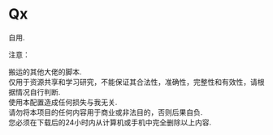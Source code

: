 # Qx
自用.  

注意：

搬运的其他大佬的脚本.  
仅用于资源共享和学习研究，不能保证其合法性，准确性，完整性和有效性，请根据情况自行判断.  
使用本配置造成任何损失与我无关.  
请勿将本项目的任何内容用于商业或非法目的，否则后果自负.  
您必须在下载后的24小时内从计算机或手机中完全删除以上内容.
